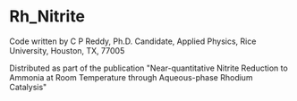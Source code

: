# Rh_Nitrite

Code written by C P Reddy, Ph.D. Candidate, Applied Physics, Rice University, Houston, TX, 77005

Distributed as part of the publication "Near-quantitative Nitrite Reduction to Ammonia at Room Temperature through Aqueous-phase Rhodium Catalysis"
